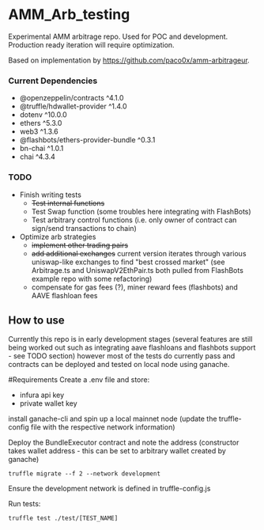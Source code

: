 # AMM_Arb_testing
Experimental AMM arbitrage repo. Used for POC and development. Production ready iteration will require optimization.

Based on implementation by https://github.com/paco0x/amm-arbitrageur.


### Current Dependencies
- @openzeppelin/contracts ^4.1.0
- @truffle/hdwallet-provider ^1.4.0
- dotenv ^10.0.0
- ethers ^5.3.0
- web3 ^1.3.6
- @flashbots/ethers-provider-bundle ^0.3.1
- bn-chai ^1.0.1
- chai ^4.3.4

### TODO
- Finish writing tests
	- ~~Test internal functions~~
	- Test Swap function (some troubles here integrating with FlashBots)
	- Test arbitrary control functions (i.e. only owner of contract can sign/send transactions to chain)
- Optimize arb strategies
	- ~~implement other trading pairs~~
	- ~~add additional exchanges~~  current version iterates through various uniswap-like exchanges to find "best crossed market" (see Arbitrage.ts and UniswapV2EthPair.ts both pulled from FlashBots example repo with some refactoring)
	- compensate for gas fees (?), miner reward fees (flashbots) and AAVE flashloan fees


## How to use
Currently this repo is in early development stages (several features are still being worked out such as integrating aave flashloans and flashbots support - see TODO section) however most of the tests do currently pass and contracts can be deployed and tested on local node using ganache.

#Requirements
Create a .env file and store:
- infura api key
- private wallet key

install ganache-cli and spin up a local mainnet node (update the truffle-config file with the respective network information)

Deploy the BundleExecutor contract and note the address (constructor takes wallet address - this can be set to arbitrary wallet created by ganache)
```
truffle migrate --f 2 --network development

```
Ensure the development network is defined in truffle-config.js

Run tests:
```
truffle test ./test/[TEST_NAME]

```



